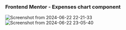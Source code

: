 ### Frontend Mentor - Expenses chart component

![Screenshot from 2024-06-22 22-21-33](https://github.com/yiyingko/Frontend-Mentor/assets/115703682/0121c108-f29d-4afb-ba5e-4ff9cb2e809e) ![Screenshot from 2024-06-22 23-05-40](https://github.com/yiyingko/Frontend-Mentor/assets/115703682/1259660a-32d5-43b9-8bcb-6a5f311aec31)


